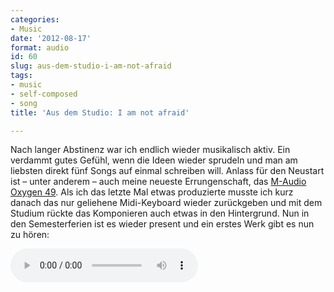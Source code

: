 ```yaml
---
categories:
- Music
date: '2012-08-17'
format: audio
id: 60
slug: aus-dem-studio-i-am-not-afraid
tags:
- music
- self-composed
- song
title: 'Aus dem Studio: I am not afraid'

---
```


Nach langer Abstinenz war ich endlich wieder musikalisch aktiv. Ein verdammt gutes Gefühl, wenn die Ideen wieder sprudeln und man am liebsten direkt fünf Songs auf einmal schreiben will. Anlass für den Neustart ist – unter anderem – auch meine neueste Errungenschaft, das [M-Audio Oxygen 49](https://www.amazon.de/gp/product/B0031SCV46/). Als ich das letzte Mal etwas produzierte musste ich kurz danach das nur geliehene Midi-Keyboard wieder zurückgeben und mit dem Studium rückte das Komponieren auch etwas in den Hintergrund. Nun in den Semesterferien ist es wieder present und ein erstes Werk gibt es nun zu hören:

<audio controls>
  <source src="/media/01-I-am-not-afraid.mp3" type="audio/mpeg">
  Your Browser does not support the audio element.
</audio>
